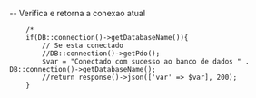 -- Verifica e retorna a conexao atual

        /*
        if(DB::connection()->getDatabaseName()){
            // Se esta conectado
            //DB::connection()->getPdo();
            $var = "Conectado com sucesso ao banco de dados " . DB::connection()->getDatabaseName();
            //return response()->json(['var' => $var], 200);
        }
